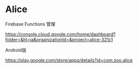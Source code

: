 # Alice


Firebase Functions 管理

https://console.cloud.google.com/home/dashboard?folder=&hl=ja&organizationId=&project=alice-321c1


Android版

https://play.google.com/store/apps/details?id=com.zoo.alice
